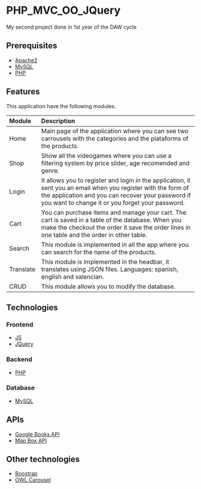 # PHP_MVC_OO_JQuery
My second project done in 1st year of the DAW cycle

## Prerequisites
* [Apache2](https://httpd.apache.org/)
* [MySQL](https://www.mysql.com/)
* [PHP](https://www.php.net/)

## Features
This application have the following modules.

Module | Description
:--- | :---
Home | Main page of the application where you can see two carrousels with the categories and the plataforms of the products.
Shop | Show all the videogames where you can use a filtering system by price slider, age recomended and genre.
Login | It allows you to register and login in the application, it sent you an email when you register with the form of the application and you can recover your password if you want to change it or you forget your password.
Cart | You can purchase items and manage your cart. The cart is saved in a table of the database. When you make the checkout the order it save the order lines in one table and the order in other table.
Search | This module is implemented in all the app where you can search for the name of the products.
Translate | This module is implemented in the headbar, it translates using JSON files. Languages: spanish, english and valencian.
CRUD | This module allows you to modify the database.

## Technologies

### Frontend
* [JS](https://developer.mozilla.org/es/docs/Web/JavaScript)
* [JQuery](https://jquery.com/)
### Backend
* [PHP](https://www.php.net/)
### Database
* [MySQL](https://www.mysql.com/)

## APIs
* [Google Books API](https://developers.google.com/books)
* [Map Box API](https://docs.mapbox.com/mapbox.js/api/v3.3.1/)

## Other technologies
* [Boostrap](https://getbootstrap.com/)
* [OWL Carousel](https://owlcarousel2.github.io/OwlCarousel2/)

